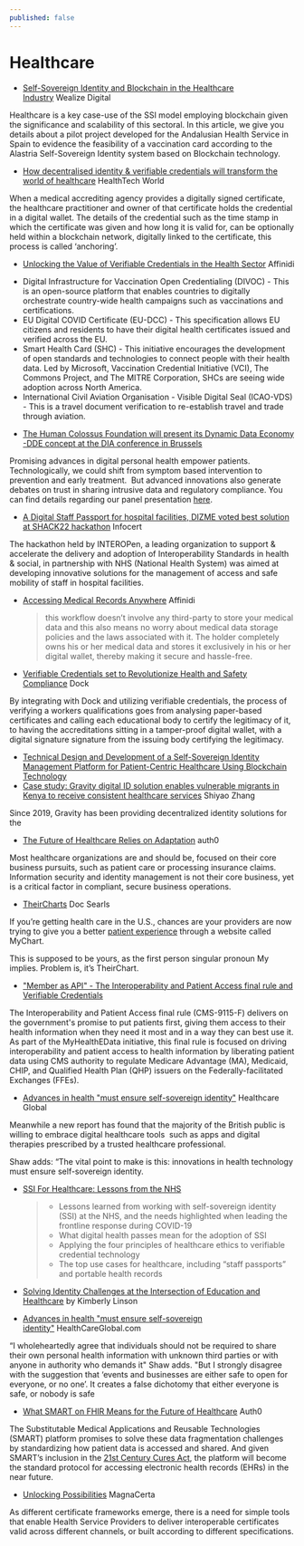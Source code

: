 ```yaml
---
published: false
---
```


# Healthcare 


* [Self-Sovereign Identity and Blockchain in the Healthcare Industry](https://knowledge.wealize.digital/en/blog/blog/ssi-at-healthcare-industry) Wealize Digital

Healthcare is a key case-use of the SSI model employing blockchain given the significance and scalability of this sectoral. In this article, we give you details about a pilot project developed for the Andalusian Health Service in Spain to evidence the feasibility of a vaccination card according to the Alastria Self-Sovereign Identity system based on Blockchain technology.
* [How decentralised identity & verifiable credentials will transform the world of healthcare](https://www.htworld.co.uk/insight/decentralized-identity-verifiable-credentials-healthcare/) HealthTech World

When a medical accrediting agency provides a digitally signed certificate, the healthcare practitioner and owner of that certificate holds the credential in a digital wallet. The details of the credential such as the time stamp in which the certificate was given and how long it is valid for, can be optionally held within a blockchain network, digitally linked to the certificate, this process is called ‘anchoring’.
* [Unlocking the Value of Verifiable Credentials in the Health Sector](https://www.affinidi.com/post/unlocking-the-value-of-verifiable-credentials-in-the-health-sector) Affinidi

- Digital Infrastructure for Vaccination Open Credentialing (DIVOC) - This is an open-source platform that enables countries to digitally orchestrate country-wide health campaigns such as vaccinations and certifications.
- EU Digital COVID Certificate (EU-DCC) - This specification allows EU citizens and residents to have their digital health certificates issued and verified across the EU.
- Smart Health Card (SHC) - This initiative encourages the development of open standards and technologies to connect people with their health data. Led by Microsoft, Vaccination Credential Initiative (VCI), The Commons Project, and The MITRE Corporation, SHCs are seeing wide adoption across North America.
- International Civil Aviation Organisation - Visible Digital Seal (ICAO-VDS) - This is a travel document verification to re-establish travel and trade through aviation.

* [The Human Colossus Foundation will present its Dynamic Data Economy -DDE concept at the DIA conference in Brussels](https://humancolossus.foundation/blog/dde-dia)

Promising advances in digital personal health empower patients. Technologically, we could shift from symptom based intervention to prevention and early treatment.  But advanced innovations also generate debates on trust in sharing intrusive data and regulatory compliance. You can find details regarding our panel presentation [here](https://www.diahome.org/en/conference-listing/meetings/2022/03/dia-europe-2022/agenda/29/precision-prevention-in-a-dynamic-data-economy?ref=PrecisionPreventioninaDynamicDataEconomy).
* [A Digital Staff Passport for hospital facilities, DIZME voted best solution at SHACK22 hackathon](https://infocert.digital/a-digital-staff-passport-for-the-safe-mobility-of-staff-in-hospital-facilities-dizme-has-been-voted-as-the-best-solution-at-shack22-hackathon/) Infocert

The hackathon held by INTEROPen, a leading organization to support & accelerate the delivery and adoption of Interoperability Standards in health & social, in partnership with NHS (National Health System) was aimed at developing innovative solutions for the management of access and safe mobility of staff in hospital facilities.
* [Accessing Medical Records Anywhere](https://academy.affinidi.com/accessing-medical-records-anywhere-a-use-case-for-verifiable-credentials-81a248f9b746) Affinidi
  > this workflow doesn’t involve any third-party to store your medical data and this also means no worry about medical data storage policies and the laws associated with it. The holder completely owns his or her medical data and stores it exclusively in his or her digital wallet, thereby making it secure and hassle-free.
* [Verifiable Credentials set to Revolutionize Health and Safety Compliance](https://blog.dock.io/verifiable-credentials-set-to-revolutionize-health-and-safety-compliance/) Dock

By integrating with Dock and utilizing verifiable credentials, the process of verifying a workers qualifications goes from analysing paper-based certificates and calling each educational body to certify the legitimacy of it, to having the accreditations sitting in a tamper-proof digital wallet, with a digital signature signature from the issuing body certifying the legitimacy.

* [Technical Design and Development of a Self-Sovereign Identity Management Platform for Patient-Centric Healthcare Using Blockchain Technology](https://www.blockchainhealthcaretoday.com/index.php/journal/article/view/196)
* [Case study: Gravity digital ID solution enables vulnerable migrants in Kenya to receive consistent healthcare services](https://medium.com/gravity-earth/case-study-gravity-digital-id-solution-enables-vulnerable-migrants-in-kenya-to-receive-consistent-713a78f9e0d8) Shiyao Zhang

Since 2019, Gravity has been providing decentralized identity solutions for the 

* [The Future of Healthcare Relies on Adaptation](https://auth0.com/blog/the-future-of-healthcare-relies-on-adaptation/) auth0

Most healthcare organizations are and should be, focused on their core business pursuits, such as patient care or processing insurance claims. Information security and identity management is not their core business, yet is a critical factor in compliant, secure business operations.

* [TheirCharts](https://blogs.harvard.edu/doc/2022/01/15/theircharts/) Doc Searls

If you’re getting health care in the U.S., chances are your providers are now trying to give you a better [patient experience](https://www.epic.com/software#PatientEngagement) through a website called MyChart.

This is supposed to be yours, as the first person singular pronoun My implies. Problem is, it’s TheirChart.

  * ["Member as API" - The Interoperability and Patient Access final rule and Verifiable Credentials](https://www.pocketcred.com/post/member-as-api-the-interoperability-and-patient-access-final-rule-and-verifiable-credentials)

The Interoperability and Patient Access final rule (CMS-9115-F) delivers on the government's promise to put patients first, giving them access to their health information when they need it most and in a way they can best use it. As part of the MyHealthEData initiative, this final rule is focused on driving interoperability and patient access to health information by liberating patient data using CMS authority to regulate Medicare Advantage (MA), Medicaid, CHIP, and Qualified Health Plan (QHP) issuers on the Federally-facilitated Exchanges (FFEs).

* [Advances in health "must ensure self-sovereign identity"](https://healthcareglobal.com/digital-healthcare/advances-health-must-ensure-self-sovereign-identity?page=1) Healthcare Global

Meanwhile a new report has found that the majority of the British public is willing to embrace digital healthcare tools  such as apps and digital therapies prescribed by a trusted healthcare professional.

Shaw adds: “The vital point to make is this: innovations in health technology must ensure self-sovereign identity.

* [SSI For Healthcare: Lessons from the NHS](https://vimeo.com/543285754)
  > - Lessons learned from working with self-sovereign identity (SSI) at the NHS, and the needs highlighted when leading the frontline response during COVID-19
  > - What digital health passes mean for the adoption of SSI
  > - Applying the four principles of healthcare ethics to verifiable credential technology
  > - The top use cases for healthcare, including “staff passports” and portable health records

* [Solving Identity Challenges at the Intersection of Education and Healthcare](https://iiw.idcommons.net/21C/_Solving_Identity_Challenges_at_the_Intersection_of_Education_and_Healthcare) by Kimberly Linson

* [Advances in health "must ensure self-sovereign identity"](https://healthcareglobal.com/digital-healthcare/advances-health-must-ensure-self-sovereign-identity) HealthCareGlobal.com

“I wholeheartedly agree that individuals should not be required to share their own personal health information with unknown third parties or with anyone in authority who demands it" Shaw adds. "But I strongly disagree with the suggestion that ‘events and businesses are either safe to open for everyone, or no one’. It creates a false dichotomy that either everyone is safe, or nobody is safe
* [What SMART on FHIR Means for the Future of Healthcare](https://auth0.com/blog/what-smart-on-fhir-means-for-the-future-of-healthcare/) Auth0

The Substitutable Medical Applications and Reusable Technologies (SMART) platform promises to solve these data fragmentation challenges by standardizing how patient data is accessed and shared. And given SMART’s inclusion in the [21st Century Cures Act](https://www.federalregister.gov/documents/2020/05/01/2020-07419/21st-century-cures-act-interoperability-information-blocking-and-the-onc-health-it-certification), the platform will become the standard protocol for accessing electronic health records (EHRs) in the near future.

* [Unlocking Possibilities](https://magnacerta.com) MagnaCerta

As different certificate frameworks emerge, there is a need for simple tools that enable Health Service Providers to deliver interoperable certificates valid across different channels, or built according to different specifications.
